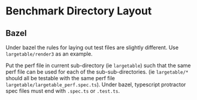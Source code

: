 # Benchmark Directory Layout

## Bazel

Under bazel the rules for laying out test files are slightly different. Use `largetable/render3` as an example.

Put the perf file in current sub-directory (ie `largetable`) such that the same perf file can be used for each of the sub-sub-directories. (ie `largetable/*` should all be testable with the same perf file `largetable/largetable_perf.spec.ts`). Under bazel, typescript protractor spec files must end with `.spec.ts` or `.test.ts`.
